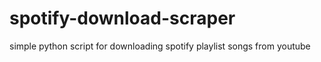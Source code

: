 # spotify-download-scraper
simple python script for downloading spotify playlist songs from youtube

